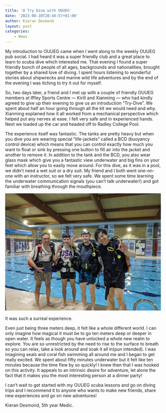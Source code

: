 ```yaml
---
title: 'A Try Dive with OUUEG'
date: '2023-08-10T20:48:57+01:00'
author: Kieran Desmond
layout: post
categories:
    - News
---
```


My introduction to OUUEG came when I went along to the weekly OUUEG pub social. I had heard it was a super friendly club and a great place to learn to scuba dive which interested me. That evening I found a super friendly bunch of people of all ages, backgrounds and nationalities, brought together by a shared love of diving. I spent hours listening to wonderful stories about shipwrecks and marine wild life adventures and by the end of the evening I was itching to try it out for myself.

So, two days later, a friend and I met up with a couple of friendly OUUEG members at Iffley Sports Centre — Kirill and Xianming — who had kindly agreed to give up their evening to give us an introduction “Try-Dive”. We spent about half an hour going through all the kit we would need and why. Xianming explained how it all worked from a mechanical perspective which helped put any nerves at ease. I felt very safe and in experienced hands. Next we loaded up the car and headed off to Radley College Pool.

The experience itself was fantastic. The tanks are pretty heavy but when you dive you are wearing special “life-jackets” called a BCD (buoyancy control device) which means that you can control exactly how much you want to float or sink by pressing one button to fill air into the jacket and another to remove it. In addition to the tank and the BCD, you also wear glass mask which give you a fantastic view underwater and big fins on your feet which allow you to easily move around. For this dive, as it was in a pool, we didn’t need a wet suit or a dry suit. My friend and I both went one-on-one with an instructor, so we felt very safe. We spent some time learning the underwater communication signals (you can’t talk underwater!) and got familiar with breathing through the mouthpiece.

![](/assets/images/WhatsApp-Image-2023-08-04-at-21.10.26.jpeg)

It was such a surreal experience.

Even just being three meters deep, it felt like a whole different world. I can only imagine how magical it must be to go ten meters deep or deeper in open water. It feels as though you have unlocked a whole new realm to explore. You are so unrestricted by the need to rise to the surface to breath so you can relax, take a look around and soak it all in(pun intended). I was imagining seals and coral fish swimming all around me and I began to get really excited. We spent about fifty minutes underwater but it felt like ten minutes because the time flew by so quickly! I knew then that I was hooked on this activity. It appeals to an intrinsic desire for adventure, let alone the fact that it makes you the most interesting person at a dinner party!

I can’t wait to get started with my OUUEG scuba lessons and go on diving trips and I recommend it to anyone who wants to make new friends, share new experiences and go on new adventures!

Kieran Desmond, 5th year Medic.
